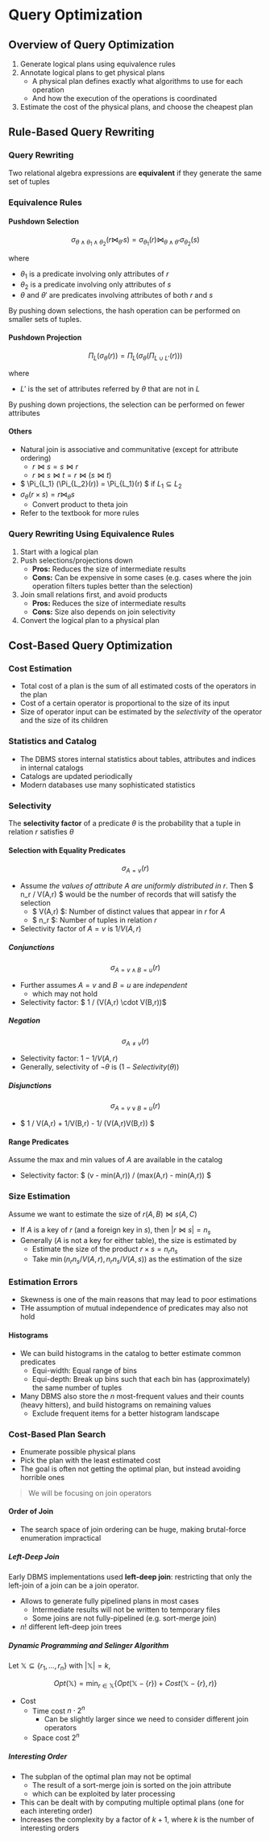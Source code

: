 # Query Optimization

## Overview of Query Optimization

1. Generate logical plans using equivalence rules
2. Annotate logical plans to get physical plans
   - A physical plan defines exactly what algorithms to use for each operation
   - And how the execution of the operations is coordinated
3. Estimate the cost of the physical plans, and choose the cheapest plan

## Rule-Based Query Rewriting

### Query Rewriting

Two relational algebra expressions are **equivalent** if they generate the same set of tuples

### Equivalence Rules

#### Pushdown Selection

$$ \sigma_{\theta\land\theta_1\land\theta_2}(r \bowtie_{\theta'} s) = \sigma_{\theta_1}(r) \bowtie_{\theta\land\theta'} \sigma_{\theta_2}(s) $$

where

- $\theta_1$ is a predicate involving only attributes of $r$
- $\theta_2$ is a predicate involving only attributes of $s$
- $\theta$ and $\theta'$ are predicates involving attributes of both $r$ and $s$

By pushing down selections, the hash operation can be performed on smaller sets of tuples.

#### Pushdown Projection

$$ \Pi_{L}(\sigma_\theta(r)) = \Pi_{L}(\sigma_\theta(\Pi_{L\cup L'}(r))) $$

where

- $L'$ is the set of attributes referred by $\theta$ that are not in $L$

By pushing down projections, the selection can be performed on fewer attributes

#### Others

- Natural join is associative and communitative (except for attribute ordering)
  - $r \bowtie s = s \bowtie r$
  - $r \bowtie s \bowtie t= r \bowtie (s \bowtie t)$
- $ \Pi_{L_1} (\Pi_{L_2}(r)) = \Pi_{L_1}(r) $ if $L_1 \subseteq L_2$
- $\sigma_\theta(r\times s) = r \bowtie_\theta s$
  - Convert product to theta join
- Refer to the textbook for more rules

### Query Rewriting Using Equivalence Rules

1. Start with a logical plan
2. Push selections/projections down
   - **Pros:** Reduces the size of intermediate results
   - **Cons:** Can be expensive in some cases (e.g. cases where the join operation filters tuples better than the selection)
3. Join small relations first, and avoid products
   - **Pros:** Reduces the size of intermediate results
   - **Cons:** Size also depends on join selectivity
4. Convert the logical plan to a physical plan

## Cost-Based Query Optimization

### Cost Estimation

- Total cost of a plan is the sum of all estimated costs of the operators in the plan
- Cost of a certain operator is proportional to the size of its input
- Size of operator input can be estimated by the *selectivity* of the operator and the size of its children

### Statistics and Catalog

- The DBMS stores internal statistics about tables, attributes and indices in internal catalogs
- Catalogs are updated periodically
- Modern databases use many sophisticated statistics

### Selectivity

The **selectivity factor** of a predicate $\theta$ is the probability that a tuple in relation $r$ satisfies $\theta$

#### Selection with Equality Predicates

$$ \sigma_{A = v}(r) $$

- Assume *the values of attribute $A$ are uniformly distributed in $r$*. Then $ n_r / V(A,r) $ would be the number of records that will satisfy the selection
  - $ V(A,r) $: Number of distinct values that appear in $r$ for $A$
  - $ n_r $: Number of tuples in relation $r$
- Selectivity factor of $A = v$ is $1 / V (A,r)$

##### Conjunctions

$$ \sigma_{A=v \land B=u}(r) $$

- Further assumes $A = v$ and $B = u$ are *independent*
  - which may not hold
- Selectivity factor: $ 1 / (V(A,r) \cdot V(B,r))$

##### Negation

$$ \sigma_{A \neq v}(r) $$

- Selectivity factor: $1 - 1/V(A,r)$
- Generally, selectivity of $\neg\theta$ is $(1 - Selectivity(\theta))$

##### Disjunctions

$$ \sigma_{A=v\lor B=u}(r) $$

- $ 1 / V(A,r) + 1/V(B,r) - 1/ (V(A,r)V(B,r)) $

#### Range Predicates

Assume the max and min values of $A$ are available in the catalog

- Selectivity factor: $ (v - min(A,r)) / (max(A,r) - min(A,r)) $

### Size Estimation

Assume we want to estimate the size of $r(A,B) \bowtie s(A,C)$

- If $A$ is a key of $r$ (and a foreign key in $s$), then $|r \bowtie s| = n_s$
- Generally ($A$ is not a key for either table), the size is estimated by
  - Estimate the size of the product $r \times s = n_r n_s$
  - Take $\min( n_rn_s / V(A,r), n_rn_s / V(A,s) )$ as the estimation of the size

### Estimation Errors

- Skewness is one of the main reasons that may lead to poor estimations
- THe assumption of mutual independence of predicates may also not hold

#### Histograms

- We can build histograms in the catalog to better estimate common predicates
  - Equi-width: Equal range of bins
  - Equi-depth: Break up bins such that each bin has (approximately) the same number of tuples
- Many DBMS also store the $n$ most-frequent values and their counts (heavy hitters), and build histograms on remaining values
  - Exclude frequent items for a better histogram landscape

### Cost-Based Plan Search

- Enumerate possible physical plans
- Pick the plan with the least estimated cost
- The goal is often not getting the optimal plan, but instead avoiding horrible ones

> We will be focusing on join operators

#### Order of Join

- The search space of join ordering can be huge, making brutal-force enumeration impractical

##### Left-Deep Join

Early DBMS implementations used **left-deep join**: restricting that only the left-join of a join can be a join operator.

- Allows to generate fully pipelined plans in most cases
  - Intermediate results will not be written to temporary files
  - Some joins are not fully-pipelined (e.g. sort-merge join)
- $n!$ different left-deep join trees

##### Dynamic Programming and Selinger Algorithm

Let $\mathbb{X} \subseteq \{ r_1, \dots, r_n \}$ with $|\mathbb{X}| = k$,

$$ Opt(\mathbb{X}) = \min_{r\in\mathbb{X}} \{ Opt(\mathbb{X} - \{r\}) + Cost(\mathbb{X} - \{r\}, r) \} $$

- Cost
  - Time cost $n\cdot 2^n$
    - Can be slightly larger since we need to consider different join operators
  - Space cost $2^n$

##### Interesting Order

- The subplan of the optimal plan may not be optimal
  - The result of a sort-merge join is sorted on the join attribute
  - which can be exploited by later processing
- This can be dealt with by computing multiple optimal plans (one for each intereting order)
- Increases the complexity by a factor of $k+1$, where $k$ is the number of interesting orders
